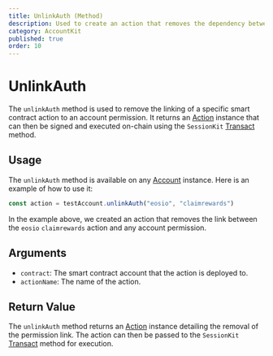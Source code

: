 ```yaml
---
title: UnlinkAuth (Method)
description: Used to create an action that removes the dependency between a smart contract action and a permission.
category: AccountKit
published: true
order: 10
---
```


# UnlinkAuth

The `unlinkAuth` method is used to remove the linking of a specific smart contract action to an account permission. It returns an [Action](/docs/antelope/action) instance that can then be signed and executed on-chain using the `SessionKit` [Transact](/docs/session-kit/transact) method.

## Usage

The `unlinkAuth` method is available on any [Account](/docs/account-kit/account) instance. Here is an example of how to use it:

```typescript
const action = testAccount.unlinkAuth("eosio", "claimrewards")
```

In the example above, we created an action that removes the link between the `eosio` `claimrewards` action and any account permission.

## Arguments

- `contract`: The smart contract account that the action is deployed to.
- `actionName`: The name of the action.

## Return Value

The `unlinkAuth` method returns an [Action](/docs/antelope/action) instance detailing the removal of the permission link. The action can then be passed to the `SessionKit` [Transact](/docs/session-kit/transact) method for execution.
